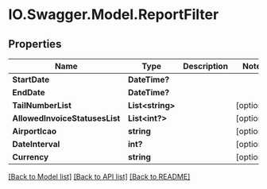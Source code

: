 # IO.Swagger.Model.ReportFilter
## Properties

Name | Type | Description | Notes
------------ | ------------- | ------------- | -------------
**StartDate** | **DateTime?** |  | 
**EndDate** | **DateTime?** |  | 
**TailNumberList** | **List&lt;string&gt;** |  | [optional] 
**AllowedInvoiceStatusesList** | **List&lt;int?&gt;** |  | [optional] 
**AirportIcao** | **string** |  | [optional] 
**DateInterval** | **int?** |  | [optional] 
**Currency** | **string** |  | [optional] 

[[Back to Model list]](../README.md#documentation-for-models) [[Back to API list]](../README.md#documentation-for-api-endpoints) [[Back to README]](../README.md)

